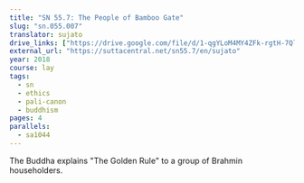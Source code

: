 ```yaml
---
title: "SN 55.7: The People of Bamboo Gate"
slug: "sn.055.007"
translator: sujato
drive_links: ["https://drive.google.com/file/d/1-qgYLoM4MY4ZFk-rgtH-7QlkiHknpnEP/view?usp=drivesdk"]
external_url: "https://suttacentral.net/sn55.7/en/sujato"
year: 2018
course: lay
tags:
  - sn
  - ethics
  - pali-canon
  - buddhism
pages: 4
parallels:
  - sa1044
---
```


The Buddha explains "The Golden Rule" to a group of Brahmin householders.
